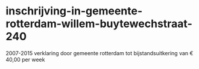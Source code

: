 # inschrijving-in-gemeente-rotterdam-willem-buytewechstraat-240
2007-2015 verklaring door gemeente rotterdam tot bijstandsuitkering van € 40,00 per week
